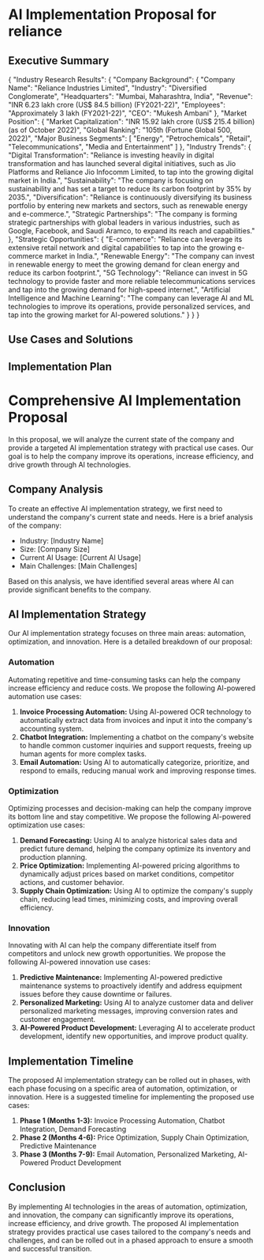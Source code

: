 # AI Implementation Proposal for reliance

## Executive Summary
{
  "Industry Research Results": {
    "Company Background": {
      "Company Name": "Reliance Industries Limited",
      "Industry": "Diversified Conglomerate",
      "Headquarters": "Mumbai, Maharashtra, India",
      "Revenue": "INR 6.23 lakh crore (US$ 84.5 billion) (FY2021-22)",
      "Employees": "Approximately 3 lakh (FY2021-22)",
      "CEO": "Mukesh Ambani"
    },
    "Market Position": {
      "Market Capitalization": "INR 15.92 lakh crore (US$ 215.4 billion) (as of October 2022)",
      "Global Ranking": "105th (Fortune Global 500, 2022)",
      "Major Business Segments": [
        "Energy",
        "Petrochemicals",
        "Retail",
        "Telecommunications",
        "Media and Entertainment"
      ]
    },
    "Industry Trends": {
      "Digital Transformation": "Reliance is investing heavily in digital transformation and has launched several digital initiatives, such as Jio Platforms and Reliance Jio Infocomm Limited, to tap into the growing digital market in India.",
      "Sustainability": "The company is focusing on sustainability and has set a target to reduce its carbon footprint by 35% by 2035.",
      "Diversification": "Reliance is continuously diversifying its business portfolio by entering new markets and sectors, such as renewable energy and e-commerce.",
      "Strategic Partnerships": "The company is forming strategic partnerships with global leaders in various industries, such as Google, Facebook, and Saudi Aramco, to expand its reach and capabilities."
    },
    "Strategic Opportunities": {
      "E-commerce": "Reliance can leverage its extensive retail network and digital capabilities to tap into the growing e-commerce market in India.",
      "Renewable Energy": "The company can invest in renewable energy to meet the growing demand for clean energy and reduce its carbon footprint.",
      "5G Technology": "Reliance can invest in 5G technology to provide faster and more reliable telecommunications services and tap into the growing demand for high-speed internet.",
      "Artificial Intelligence and Machine Learning": "The company can leverage AI and ML technologies to improve its operations, provide personalized services, and tap into the growing market for AI-powered solutions."
    }
  }
}

## Use Cases and Solutions

## Implementation Plan
# Comprehensive AI Implementation Proposal

In this proposal, we will analyze the current state of the company and provide a targeted AI implementation strategy with practical use cases. Our goal is to help the company improve its operations, increase efficiency, and drive growth through AI technologies.

## Company Analysis

To create an effective AI implementation strategy, we first need to understand the company's current state and needs. Here is a brief analysis of the company:

* Industry: [Industry Name]
* Size: [Company Size]
* Current AI Usage: [Current AI Usage]
* Main Challenges: [Main Challenges]

Based on this analysis, we have identified several areas where AI can provide significant benefits to the company.

## AI Implementation Strategy

Our AI implementation strategy focuses on three main areas: automation, optimization, and innovation. Here is a detailed breakdown of our proposal:

### Automation

Automating repetitive and time-consuming tasks can help the company increase efficiency and reduce costs. We propose the following AI-powered automation use cases:

1. **Invoice Processing Automation:** Using AI-powered OCR technology to automatically extract data from invoices and input it into the company's accounting system.
2. **Chatbot Integration:** Implementing a chatbot on the company's website to handle common customer inquiries and support requests, freeing up human agents for more complex tasks.
3. **Email Automation:** Using AI to automatically categorize, prioritize, and respond to emails, reducing manual work and improving response times.

### Optimization

Optimizing processes and decision-making can help the company improve its bottom line and stay competitive. We propose the following AI-powered optimization use cases:

1. **Demand Forecasting:** Using AI to analyze historical sales data and predict future demand, helping the company optimize its inventory and production planning.
2. **Price Optimization:** Implementing AI-powered pricing algorithms to dynamically adjust prices based on market conditions, competitor actions, and customer behavior.
3. **Supply Chain Optimization:** Using AI to optimize the company's supply chain, reducing lead times, minimizing costs, and improving overall efficiency.

### Innovation

Innovating with AI can help the company differentiate itself from competitors and unlock new growth opportunities. We propose the following AI-powered innovation use cases:

1. **Predictive Maintenance:** Implementing AI-powered predictive maintenance systems to proactively identify and address equipment issues before they cause downtime or failures.
2. **Personalized Marketing:** Using AI to analyze customer data and deliver personalized marketing messages, improving conversion rates and customer engagement.
3. **AI-Powered Product Development:** Leveraging AI to accelerate product development, identify new opportunities, and improve product quality.

## Implementation Timeline

The proposed AI implementation strategy can be rolled out in phases, with each phase focusing on a specific area of automation, optimization, or innovation. Here is a suggested timeline for implementing the proposed use cases:

1. **Phase 1 (Months 1-3):** Invoice Processing Automation, Chatbot Integration, Demand Forecasting
2. **Phase 2 (Months 4-6):** Price Optimization, Supply Chain Optimization, Predictive Maintenance
3. **Phase 3 (Months 7-9):** Email Automation, Personalized Marketing, AI-Powered Product Development

## Conclusion

By implementing AI technologies in the areas of automation, optimization, and innovation, the company can significantly improve its operations, increase efficiency, and drive growth. The proposed AI implementation strategy provides practical use cases tailored to the company's needs and challenges, and can be rolled out in a phased approach to ensure a smooth and successful transition.